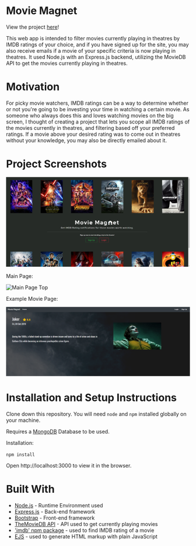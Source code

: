 # Movie Magnet

View the project [here](https://movie-magnet.herokuapp.com/)!

This web app is intended to filter movies currently playing in theatres by IMDB ratings of your choice, and if you have signed up for the site, you may also receive emails if a movie of your specific criteria is now playing in theatres. It used Node.js with an Express.js backend, utilizing the MovieDB API to get the movies currently playing in theatres.


# Motivation

For picky movie watchers, IMDB ratings can be a way to determine whether or not you're going to be investing your time in watching a certain movie. As someone who always does this and loves watching movies on the big screen, I thought of creating a project that lets you scope all IMDB ratings of the movies currently in theatres, and filtering based off your preferred ratings. If a movie above your desired rating was to come out in theatres without your knowledge, you may also be directly emailed about it.

# Project Screenshots

![Home Page](https://github.com/RupinderN/MovieMagnet/blob/master/public/assets/home.PNG)

Main Page:

![Main Page Top](https://github.com/RupinderN/MovieMagnet/blob/master/public/assets/main.gif)

Example Movie Page:

![Main Page Continued](https://github.com/RupinderN/MovieMagnet/blob/master/public/assets/show.PNG)


# Installation and Setup Instructions

Clone down this repository. You will need ```node``` and ```npm``` installed globally on your machine.

Requires a [MongoDB](https://www.mongodb.com/) Database to be used.

Installation:

```npm install```

Open http://localhost:3000 to view it in the browser.


# Built With

* [Node.js](https://nodejs.org/en/) - Runtime Environment used
* [Express.js](https://expressjs.com/) - Back-end framework
* [Bootstrap](https://getbootstrap.com/) - Front-end framework
* [TheMovieDB API](https://www.themoviedb.org/?language=en-US) - API used to get currently playing movies
* ['imdb' npm package](https://www.npmjs.com/package/imdb) - used to find IMDB rating of a movie
* [EJS](https://ejs.co/) - used to generate HTML markup with plain JavaScript




